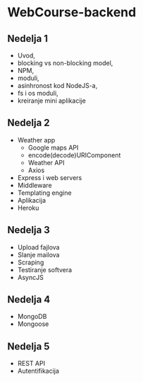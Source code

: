# WebCourse-backend

## Nedelja 1
- Uvod, 
- blocking vs non-blocking model,
- NPM,
- moduli,
- asinhronost kod NodeJS-a,
- fs i os moduli,
- kreiranje mini aplikacije

## Nedelja 2
- Weather app
  - Google maps API
  - encode(decode)URIComponent
  - Weather API
  - Axios
- Express i web servers
- Middleware 
- Templating engine
- Aplikacija
- Heroku

## Nedelja 3
- Upload fajlova
- Slanje mailova
- Scraping
- Testiranje softvera
- AsyncJS

## Nedelja 4
- MongoDB
- Mongoose

## Nedelja 5
- REST API
- Autentifikacija

